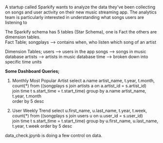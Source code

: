 A startup called Sparkify wants to analyze the data they've been collecting on songs and user activity on their new music streaming app. 
The analytics team is particularly interested in understanding what songs users are listening to

The Sparkify schema has 5 tables (Star Schema), one is Fact the others are dimension tables.  
Fact Table;
songplays --> contains when, who listen which song of an artist 

Dimension Tables;
users --> users in the app
songs --> songs in music database
artists --> artists in music database
time --> broken down into specific time units

**Some Dashboard Queries;**
1. Monthly Most Popular Artist
    select a.name artist_name, t.year, t.month, count(*) 
      from ((songplays s 
      join artists a on a.artist_id = s.artist_id)  
      join time t s.start_time = t.start_time)
    group by a.name artist_name, t.year, t.month  
    order by 5 desc
   
2. User Weekly Trend
    select u.first_name, u.last_name, t.year, t.week, count(*) 
      from ((songplays s 
      join users u on u.user_id = s.user_id)  
      join time t s.start_time = t.start_time)
    group by u.first_name, u.last_name, t.year, t.week
    order by 5 desc  

data_check.jpynb is doing a few control on data. 